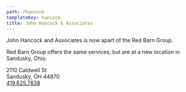 ```yaml
---
path: /hancock
templateKey: hancock
title: John Hancock & Associates
---
```


John Hancock and Associates is now apart of the Red Barn Group.

Red Barn Group offers the same services, but are at a new location in Sandusky, Ohio.

2110 Caldwell St<br>
Sandusky, OH 44870<br>
[419.625.7838](tel:419-625-7838)
